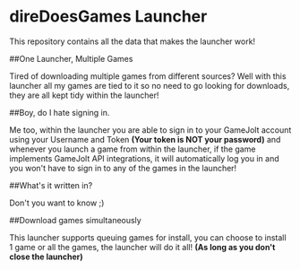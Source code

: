 # direDoesGames Launcher

This repository contains all the data that makes the launcher work!


##One Launcher, Multiple Games

Tired of downloading multiple games from different sources? Well with this launcher all my games are tied to it so no need to go looking for downloads, they are all kept tidy within the launcher!

##Boy, do I hate signing in.

Me too, within the launcher you are able to sign in to your GameJolt account using your Username and Token **(Your token is NOT your password)** and whenever you launch a game from within the launcher, if the game implements GameJolt API integrations, it will automatically log you in and you won't have to sign in to any of the games in the launcher!

##What's it written in?

Don't you want to know ;)

##Download games simultaneously

This launcher supports queuing games for install, you can choose to install 1 game or all the games, the launcher will do it all! __(As long as you don't close the launcher)__
